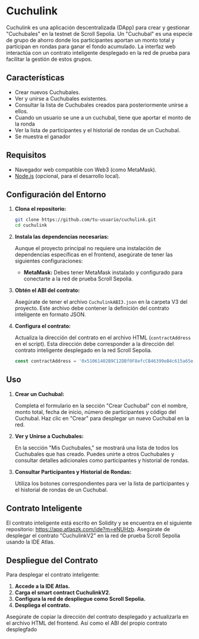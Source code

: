 # Cuchulink

Cuchulink es una aplicación descentralizada (DApp) para crear y gestionar "Cuchubales" en la testnet de Scroll Sepolia. Un "Cuchubal" es una especie de grupo de ahorro donde los participantes aportan un monto total y participan en rondas para ganar el fondo acumulado. La interfaz web interactúa con un contrato inteligente desplegado en la red de prueba para facilitar la gestión de estos grupos.

## Características

- Crear nuevos Cuchubales.
- Ver y unirse a Cuchubales existentes.
- Consultar la lista de Cuchubales creados para posteriormente unirse a ellos.
- Cuando un usuario se une a un cuchubal, tiene que aportar el monto de la ronda
- Ver la lista de participantes y el historial de rondas de un Cuchubal.
- Se muestra el ganador

## Requisitos

- Navegador web compatible con Web3 (como MetaMask).
- [Node.js](https://nodejs.org/) (opcional, para el desarrollo local).

## Configuración del Entorno

1. **Clona el repositorio:**

    ```bash
    git clone https://github.com/tu-usuario/cuchulink.git
    cd cuchulink
    ```

2. **Instala las dependencias necesarias:**

    Aunque el proyecto principal no requiere una instalación de dependencias específicas en el frontend, asegúrate de tener las siguientes configuraciones:

    - **MetaMask:** Debes tener MetaMask instalado y configurado para conectarte a la red de prueba Scroll Sepolia.

3. **Obtén el ABI del contrato:**

    Asegúrate de tener el archivo `CuchulinkABI3.json` en la carpeta V3 del proyecto. Este archivo debe contener la definición del contrato inteligente en formato JSON.

4. **Configura el contrato:**

    Actualiza la dirección del contrato en el archivo HTML (`contractAddress` en el script). Esta dirección debe corresponder a la dirección del contrato inteligente desplegado en la red Scroll Sepolia.

    ```javascript
    const contractAddress = '0x51061402B9C12DBf0F8efcCB46399eB4c615a65e';
    ```

## Uso

1. **Crear un Cuchubal:**

    Completa el formulario en la sección "Crear Cuchubal" con el nombre, monto total, fecha de inicio, número de participantes y código del Cuchubal. Haz clic en "Crear" para desplegar un nuevo Cuchubal en la red.

2. **Ver y Unirse a Cuchubales:**

    En la sección "Mis Cuchubales," se mostrará una lista de todos los Cuchubales que has creado. Puedes unirte a otros Cuchubales y consultar detalles adicionales como participantes y historial de rondas.

3. **Consultar Participantes y Historial de Rondas:**

    Utiliza los botones correspondientes para ver la lista de participantes y el historial de rondas de un Cuchubal.

## Contrato Inteligente

El contrato inteligente está escrito en Solidity y se encuentra en el siguiente repositorio: https://app.atlaszk.com/ide?m=eNUHzb. Asegúrate de desplegar el contrato "CuchulinkV2" en la red de prueba Scroll Sepolia usando la IDE Atlas.

## Despliegue del Contrato

Para desplegar el contrato inteligente:

1. **Accede a la IDE Atlas.**
2. **Carga el smart contract CuchulinkV2.**
3. **Configura la red de despliegue como Scroll Sepolia.**
4. **Despliega el contrato.**

Asegúrate de copiar la dirección del contrato desplegado y actualizarla en el archivo HTML del frontend. Así como el ABI del propio contrato desplegfado

